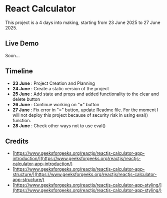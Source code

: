 # React Calculator

This project is a 4 days into making, starting from 23 June 2025 to 27 June 2025.

## Live Demo
Soon...
## Timeline
- **23 June** : Project Creation and Planning 
- **24 June** : Create a static version of the project
- **25 June** : Add state and props and added functionality to the clear and delete button
- **26 June** : Continue working on "=" button
- **27 June** : Fix error in "=" button, update Readme file. For the moment I will not deploy this project because of security risk in using eval() function.
- **28 June** : Check other ways not to use eval()
## Credits
- [https://www.geeksforgeeks.org/reactjs/reactjs-calculator-app-introduction/](https://www.geeksforgeeks.org/reactjs/reactjs-calculator-app-introduction/)
- [https://www.geeksforgeeks.org/reactjs/reactjs-calculator-app-structure/](https://www.geeksforgeeks.org/reactjs/reactjs-calculator-app-structure/)
- [https://www.geeksforgeeks.org/reactjs/reactjs-calculator-app-styling/](https://www.geeksforgeeks.org/reactjs/reactjs-calculator-app-styling/)
